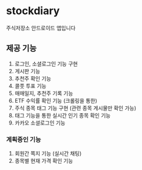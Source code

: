 # stockdiary

주식저장소 안드로이드 앱입니다


## 제공 기능

1. 로그인, 소셜로그인 기능 구현
2. 게시판 기능
3. 추천주 확인 기능
4. 콜풋 투표 기능
5. 매매일지, 추천주 기록 기능
6. ETF 수익률 확인 기능 (크롤링을 통한)
7. 주식 종목 태그 기능 구현 (관련 종목 게시물만 확인 가능)
8. 태그 기능을 통한 실시간 인기 종목 확인 기능
9. 카카오 소셜로그인 기능

### 계획중인 기능

1. 회원간 쪽지 기능 (실시간 채팅)
2. 종목별 현재 가격 확인 기능
